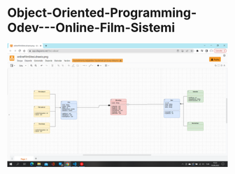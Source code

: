 # Object-Oriented-Programming-Odev---Online-Film-Sistemi
![FOnline Film Sistemi](https://github.com/muhammedeminsoylemez/Object-Oriented-Programming-Odev---Online-Film-Sistemi/blob/main/Ekran%20G%C3%B6r%C3%BCnt%C3%BCs%C3%BC%20(446).png)
